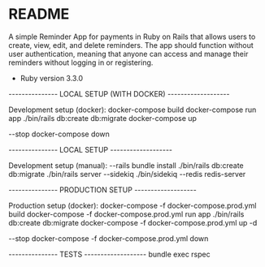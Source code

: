# README

A simple Reminder App for payments in Ruby on Rails that allows users to create, view,
edit, and delete reminders. The app should function without user authentication, meaning that
anyone can access and manage their reminders without logging in or registering.

* Ruby version
3.3.0

--------------- LOCAL SETUP (WITH DOCKER) -------------------

Development setup (docker):
  docker-compose build
  docker-compose run app ./bin/rails db:create db:migrate
  docker-compose up

  --stop
  docker-compose down

--------------- LOCAL SETUP -------------------

Development setup (manual):
  --rails
    bundle install
    ./bin/rails db:create db:migrate
    ./bin/rails server
  --sidekiq
    ./bin/sidekiq
  --redis
    redis-server

--------------- PRODUCTION SETUP -------------------

Production setup (docker):
  docker-compose -f docker-compose.prod.yml build
  docker-compose -f docker-compose.prod.yml run app ./bin/rails db:create db:migrate
  docker-compose -f docker-compose.prod.yml up -d

  --stop
  docker-compose -f docker-compose.prod.yml down


--------------- TESTS -------------------
bundle exec rspec
